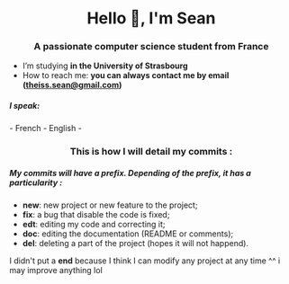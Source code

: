 <h1 align="center">Hello 👋, I'm Sean</h1>
<h3 align="center">A passionate computer science student from France</h3>

- I’m studying **in the University of Strasbourg**
- How to reach me: **you can always contact me by email (theiss.sean@gmail.com)**

<h5> I speak:</h5>
- French
- English
- 
<h3 align="center">This is how I will detail my commits :</h3>

<h5>My commits will have a prefix. Depending of the prefix, it has a particularity :</h5>

- **new**: new project or new feature to the project;
- **fix**: a bug that disable the code is fixed;
- **edt**: editing my code and correcting it;
- **doc**: editing the documentation (README or comments);
- **del**: deleting a part of the project (hopes it will not happend).

I didn't put a **end** because I think I can modify any project at any time ^^ i may improve anything lol
